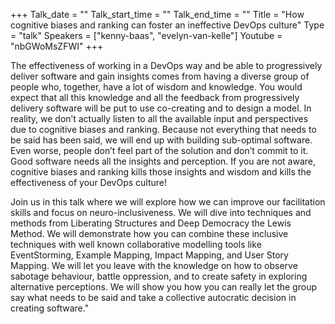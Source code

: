 +++
Talk_date = ""
Talk_start_time = ""
Talk_end_time = ""
Title = "How cognitive biases and ranking can foster an ineffective DevOps culture"
Type = "talk"
Speakers = ["kenny-baas", "evelyn-van-kelle"]
Youtube = "nbGWoMsZFWI"
+++

The effectiveness of working in a DevOps way and be able to progressively deliver software and gain insights comes from having a diverse group of people who, together, have a lot of wisdom and knowledge. You would expect that all this knowledge and all the feedback from progressively delivery software will be put to use co-creating and to design a model. In reality, we don’t actually listen to all the available input and perspectives due to cognitive biases and ranking. Because not everything that needs to be said has been said, we will end up with building sub-optimal software. Even worse, people don’t feel part of the solution and don’t commit to it. Good software needs all the insights and perception. If you are not aware, cognitive biases and ranking kills those insights and wisdom and kills the effectiveness of your DevOps culture!

Join us in this talk where we will explore how we can improve our facilitation skills and focus on neuro-inclusiveness. We will dive into techniques and methods from Liberating Structures and Deep Democracy the Lewis Method. We will demonstrate how you can combine these inclusive techniques with well known collaborative modelling tools like EventStorming, Example Mapping, Impact Mapping, and User Story Mapping. We will let you leave with the knowledge on how to observe sabotage behaviour, battle oppression, and to create safety in exploring alternative perceptions. We will show you how you can really let the group say what needs to be said and take a collective autocratic decision in creating software."
